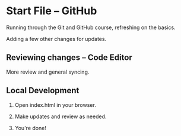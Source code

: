 # Start File – GitHub

Running through the Git and GitHub course, refreshing on the basics.

Adding a few other changes for updates.

## Reviewing changes – Code Editor

More review and general syncing.

## Local Development 

1. Open index.html in your browser.

2. Make updates and review as needed.

3. You're done!